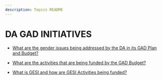 ```yaml
---
description: Topics README
---
```


# DA GAD INITIATIVES


 - [What are the gender issues being addressed by the DA in its GAD Plan and Budget?](/2022/other-priority-programs-and-projects/da-gad-initiatives/what-are-the-gender-issues-being-addressed-by-the-da-in-its-gad-plan-and-budget.html)
    
 - [What are the activities that are being funded by the GAD Budget?](/2022/other-priority-programs-and-projects/da-gad-initiatives/what-are-the-activities-that-are-being-funded-by-the-gad-budget.html)
    
 - [What is GESI and how are GESI Activities being funded?](/2022/other-priority-programs-and-projects/da-gad-initiatives/what-is-gesi-and-how-are-gesi-activities-being-funded.html)
    

